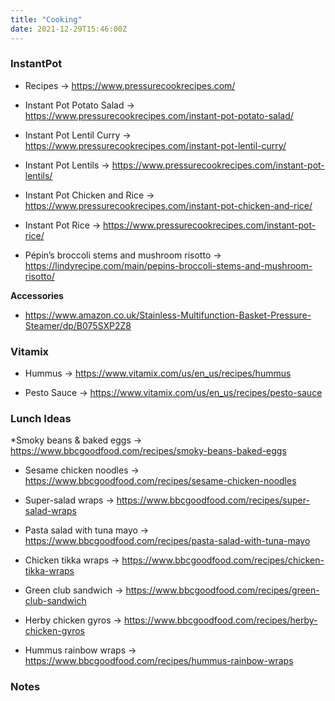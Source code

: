 ```yaml
---
title: "Cooking"
date: 2021-12-29T15:46:00Z
---
```


### InstantPot

* Recipes -> https://www.pressurecookrecipes.com/

* Instant Pot Potato Salad -> https://www.pressurecookrecipes.com/instant-pot-potato-salad/

* Instant Pot Lentil Curry -> https://www.pressurecookrecipes.com/instant-pot-lentil-curry/

* Instant Pot Lentils -> https://www.pressurecookrecipes.com/instant-pot-lentils/

* Instant Pot Chicken and Rice -> https://www.pressurecookrecipes.com/instant-pot-chicken-and-rice/

* Instant Pot Rice -> https://www.pressurecookrecipes.com/instant-pot-rice/

* Pépin’s broccoli stems and mushroom risotto -> https://lindyrecipe.com/main/pepins-broccoli-stems-and-mushroom-risotto/


**Accessories**

* https://www.amazon.co.uk/Stainless-Multifunction-Basket-Pressure-Steamer/dp/B075SXP2Z8

### Vitamix 

* Hummus -> https://www.vitamix.com/us/en_us/recipes/hummus

* Pesto Sauce -> https://www.vitamix.com/us/en_us/recipes/pesto-sauce

### Lunch Ideas

*Smoky beans & baked eggs -> https://www.bbcgoodfood.com/recipes/smoky-beans-baked-eggs

* Sesame chicken noodles -> https://www.bbcgoodfood.com/recipes/sesame-chicken-noodles

* Super-salad wraps -> https://www.bbcgoodfood.com/recipes/super-salad-wraps

* Pasta salad with tuna mayo -> https://www.bbcgoodfood.com/recipes/pasta-salad-with-tuna-mayo

* Chicken tikka wraps -> https://www.bbcgoodfood.com/recipes/chicken-tikka-wraps

* Green club sandwich -> https://www.bbcgoodfood.com/recipes/green-club-sandwich

* Herby chicken gyros -> https://www.bbcgoodfood.com/recipes/herby-chicken-gyros

* Hummus rainbow wraps -> https://www.bbcgoodfood.com/recipes/hummus-rainbow-wraps



### Notes


